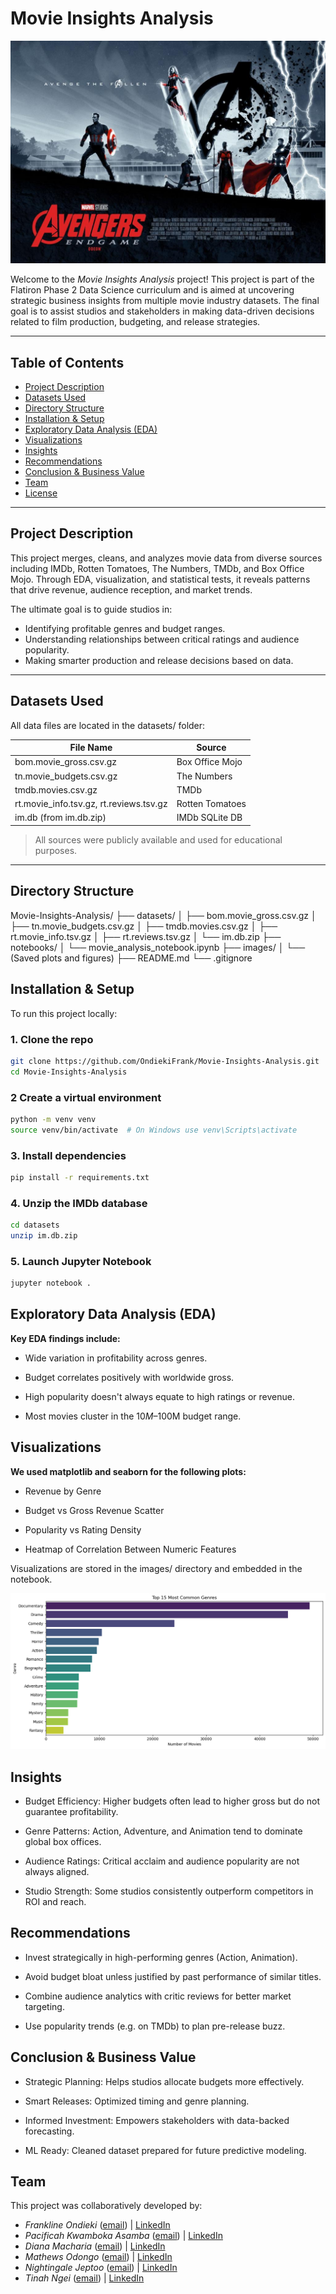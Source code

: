 # Movie Insights Analysis

![Avengers Banner](images/Avanger1.jpeg)

Welcome to the *Movie Insights Analysis* project! This project is part of the Flatiron Phase 2 Data Science curriculum and is aimed at uncovering strategic business insights from multiple movie industry datasets. The final goal is to assist studios and stakeholders in making data-driven decisions related to film production, budgeting, and release strategies.

---

## Table of Contents

- [Project Description](#project-description)
- [Datasets Used](#datasets-used)
- [Directory Structure](#directory-structure)
- [Installation & Setup](#installation--setup)
- [Exploratory Data Analysis (EDA)](#exploratory-data-analysis-eda)
- [Visualizations](#visualizations)
- [Insights](#insights)
- [Recommendations](#recommendations)
- [Conclusion & Business Value](#conclusion--business-value)
- [Team](#team)
- [License](#license)

---

## Project Description

This project merges, cleans, and analyzes movie data from diverse sources including IMDb, Rotten Tomatoes, The Numbers, TMDb, and Box Office Mojo. Through EDA, visualization, and statistical tests, it reveals patterns that drive revenue, audience reception, and market trends.

The ultimate goal is to guide studios in:
- Identifying profitable genres and budget ranges.
- Understanding relationships between critical ratings and audience popularity.
- Making smarter production and release decisions based on data.

---

## Datasets Used

All data files are located in the datasets/ folder:

| File Name | Source |
|----------|--------|
| bom.movie_gross.csv.gz | Box Office Mojo |
| tn.movie_budgets.csv.gz | The Numbers |
| tmdb.movies.csv.gz | TMDb |
| rt.movie_info.tsv.gz, rt.reviews.tsv.gz | Rotten Tomatoes |
| im.db (from im.db.zip) | IMDb SQLite DB |

> All sources were publicly available and used for educational purposes.

---

## Directory Structure

Movie-Insights-Analysis/
├── datasets/
│ ├── bom.movie_gross.csv.gz
│ ├── tn.movie_budgets.csv.gz
│ ├── tmdb.movies.csv.gz
│ ├── rt.movie_info.tsv.gz
│ ├── rt.reviews.tsv.gz
│ └── im.db.zip
├── notebooks/
│ └── movie_analysis_notebook.ipynb
├── images/
│ └── (Saved plots and figures)
├── README.md
└── .gitignore

## Installation & Setup

To run this project locally:

### 1. Clone the repo
```bash
git clone https://github.com/OndiekiFrank/Movie-Insights-Analysis.git
cd Movie-Insights-Analysis
```

### 2 Create a virtual environment
```bash
python -m venv venv
source venv/bin/activate  # On Windows use venv\Scripts\activate
```
### 3. Install dependencies
```bash
pip install -r requirements.txt
```

### 4. Unzip the IMDb database
```bash
cd datasets
unzip im.db.zip
```
### 5. Launch Jupyter Notebook
```bash
jupyter notebook .
```
## Exploratory Data Analysis (EDA)
**Key EDA findings include:**

- Wide variation in profitability across genres.

- Budget correlates positively with worldwide gross.

- High popularity doesn't always equate to high ratings or revenue.

- Most movies cluster in the $10M–$100M budget range.

## Visualizations
**We used matplotlib and seaborn for the following plots:**

- Revenue by Genre

- Budget vs Gross Revenue Scatter

- Popularity vs Rating Density

- Heatmap of Correlation Between Numeric Features

Visualizations are stored in the images/ directory and embedded in the notebook.

![Most Common Genres](images/Mostcommongenres.png)

## Insights
- Budget Efficiency: Higher budgets often lead to higher gross but do not guarantee profitability.

- Genre Patterns: Action, Adventure, and Animation tend to dominate global box offices.

- Audience Ratings: Critical acclaim and audience popularity are not always aligned.

- Studio Strength: Some studios consistently outperform competitors in ROI and reach.

## Recommendations
- Invest strategically in high-performing genres (Action, Animation).

- Avoid budget bloat unless justified by past performance of similar titles.

- Combine audience analytics with critic reviews for better market targeting.

- Use popularity trends (e.g. on TMDb) to plan pre-release buzz.

## Conclusion & Business Value
- Strategic Planning: Helps studios allocate budgets more effectively.

- Smart Releases: Optimized timing and genre planning.

- Informed Investment: Empowers stakeholders with data-backed forecasting.

- ML Ready: Cleaned dataset prepared for future predictive modeling.

## Team
This project was collaboratively developed by:

- *Frankline Ondieki* ([email](mailto:ondiekifrank021@gmail.com)) | [LinkedIn](https://www.linkedin.com/in/frankline-ondieki-39a61828a/)
- *Pacificah Kwamboka Asamba* ([email](mailto:sikamboga1@gmail.com)) | [LinkedIn](https://www.linkedin.com/in/pacificah-omboga-42959b83/)
- *Diana Macharia* ([email](mailto:hellendiana091@gmail.com)) | [LinkedIn](https://www.linkedin.com/in/hellen-diana-njeri)
- *Mathews Odongo* ([email](mailto:wandera59@gmail.com)) | [LinkedIn](https://www.linkedin.com/in/mathews-odongo-9a2541368?trk=contact-info)
- *Nightingale Jeptoo* ([email](mailto:nightingalemib@gmail.com)) | [LinkedIn](https://www.linkedin.com/in/jeptoo-nightingale-36131741/)
- *Tinah Ngei* ([email](mailto:tinahngei@gmail.com)) | [LinkedIn](https://www.linkedin.com/in/tinah-ngei-4b411386/)